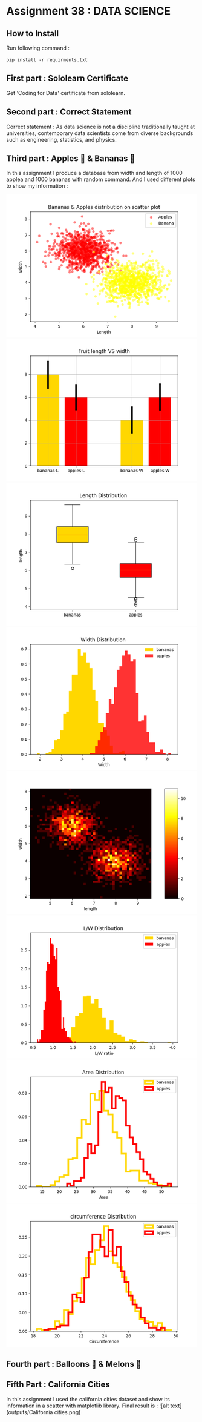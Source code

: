 # Assignment 38 : DATA SCIENCE

## How to Install
Run following command :
```
pip install -r requirments.txt
```

## First part : Sololearn Certificate
Get 'Coding for Data' certificate from sololearn.

## Second part : Correct Statement
Correct statement : As data science is not a discipline traditionally taught at universities, contemporary data scientists come from diverse backgrounds such as engineering, statistics, and physics.

## Third part : Apples 🍎 & Bananas 🍌
In this assignment I produce a database from width and length of 1000 applea and 1000 bananas with random command.
And I used different plots to show my information :

![alt text](<outputs/Banana & Apple Scatter plot.png>)
![alt text](<outputs/Banana & Apple Bar chart.png>)
![alt text](<outputs/Banana & Apple Box diagram.png>)
![alt text](<outputs/Banana & Apple Histogram.png>)
![alt text](<outputs/Banana & Apple joint distribution histogram.png>)
![alt text](<outputs/Banana & Apple Aspect ratio.png>)
![alt text](<outputs/Banana & Apple measure of area.png>)
![alt text](<outputs/Banana & Apple Perimeter.png>)

## Fourth part : Balloons 🎈 & Melons 🍈

## Fifth Part : California Cities 
In this assignment I used the california cities dataset and show its information in a scatter with matplotlib library.
Final result is :
![alt text](outputs/California cities.png)